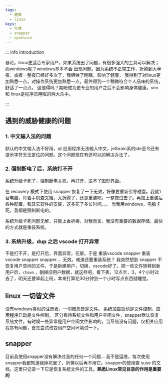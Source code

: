 ```yaml
---
tags:
  - 健康
  - linux
keys:
  - 吐槽
  - snapper
  - opensuse
---
```


::: info Introduction

暴论。linux更适合专家用户，如果系统出了问题，有很多强大的工具可以解决；而windows呢？windows基本不会
出现问题。因为系统不正常工作，折腾到大半夜，或者一整夜已经好多次了，我牺牲了睡眠，影响了健康，
我得到了对linux更加熟悉一点，对操作系统更加熟悉一点，最终得到一个稍微符合个人品味的系统，舒适了一点点。
这值得吗？期盼成为更专业的用户之后不会影响身体健康。vim 和 linux是程序员睡眠的两大杀手。 

:::

## 遇到的威胁健康的问题

### 1. 中文输入法的问题
  
默认的中文输入法不好用，qt 应用程序无法输入中文，jetbrain系的ide至今还有提示字符无法定位的问题。这个问题现在有还可以的解决办法了。

### 2. 强制断电了后，系统打不开

系统升级卡死了，强制断电关机，再打开，进不了图形界面。

在 recovery 模式下使用 snapper 恢复了一下无效，好像要重新引导磁盘。我就1台电脑，盯着手机查文档，太折腾了，还是重装吧，一整夜过去了。再加上重装后各种配置，和其它软件的安装，这多花了多长时间。。。
当我用windows，电脑卡死，我都是强制断电的。

系统升级卡死问题无解，只能上香祈祷，对我而言，我没有重要的数据存储，最快的方式就是重装系统。

### 3. 系统升级，dup 之后 vscode 打开异常

不是打不开，是打开后，界面异常，花屏。于是 重装vscode snapper 重装vscode snapper snapper.... 无效。难道还要重装系统？ 我突然想到 snapper 不恢复用户空间的文件，于是新建用户，切换，vscode好了。把一些文件转移到新用户后，`chown` ，删掉旧用户数据，就这样吧，看下表，12点半，3，4个小时过去了，明天还要早起上班，本来打算花30分钟到一个小时写点东西就睡觉。

## linux 一切皆文件

没有windows类似的注册表，一切概念皆是文件。 系统加载启动是文件控制，应用程序启动是文件控制。 区分看待系统文件和用户空间文件，snapper默认恢复系统文件，有时候一些异常是用户空间文件影响的，当系统没有问题，仅相关应用程序有问题，首先尝试改变用户空间环境试一下。

## snapper

目前我使用snapper没有解决过我的任何一个问题... 我不是运维，每次使用snapper我都知道我掉坑里了，祈祷以后再不用它。snapper的使用查 suse 的文档，这里只记录一下它是恢复系统文件的工具。**熟悉Linux常见目录的作用是重要的** 
